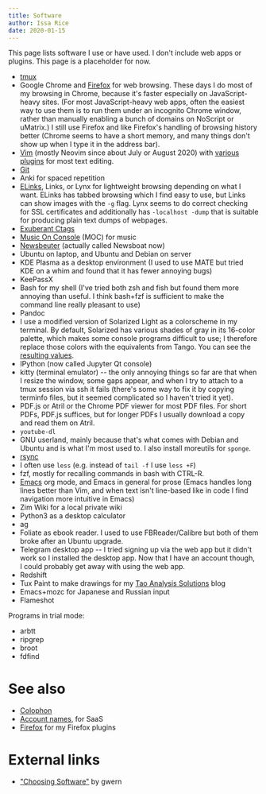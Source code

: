 ```yaml
---
title: Software
author: Issa Rice
date: 2020-01-15
---
```


This page lists software I use or have used. I don't include web apps or plugins.
This page is a placeholder for now.

- [tmux]()
- Google Chrome and [Firefox]() for web browsing. These days I do most of my browsing in Chrome, because it's faster especially on JavaScript-heavy sites.
  (For most JavaScript-heavy web apps, often the easiest way to use them is to
  run them under an incognito Chrome window, rather than manually enabling a
  bunch of domains on NoScript or uMatrix.)
  I still use Firefox and like Firefox's handling of browsing history better (Chrome seems to have a short memory, and many things don't show up when I type it in the address bar).
- [Vim]() (mostly Neovim since about July or August 2020) with [various plugins](https://github.com/riceissa/dotfiles/blob/master/.vimrc#L8-L41) for most text editing.
- [Git]()
- Anki for spaced repetition
- [ELinks](), Links, or Lynx for lightweight browsing depending on what I want.
  ELinks has tabbed browsing which I find easy to use, but Links can show
  images with the `-g` flag. Lynx seems to do correct checking for SSL certificates and
  additionally has `-localhost -dump` that is suitable for producing plain text
  dumps of webpages.
- [Exuberant Ctags]()
- [Music On Console]() (MOC) for music
- [Newsbeuter]() (actually called Newsboat now)
- Ubuntu on laptop, and Ubuntu and Debian on server
- KDE Plasma as a desktop environment (I used to use MATE but tried KDE on a whim and found that it has fewer annoying bugs)
- KeePassX
- Bash for my shell (I've tried both zsh and fish but found them more annoying than useful. I think bash+fzf is sufficient to make the command line really pleasant to use)
- Pandoc
- I use a modified version of Solarized Light as a colorscheme in my terminal.
  By default, Solarized has various shades of gray in its 16-color palette,
  which makes some console programs difficult to use; I therefore replace those
  colors with the equivalents from Tango.
  You can see the [resulting values][colors].
- IPython (now called Jupyter Qt console)
- kitty (terminal emulator) -- the only annoying things so far are that when I resize the window, some gaps appear, and when I try to attach to a tmux session via ssh it fails (there's some way to fix it by copying terminfo files, but it seemed complicated so I haven't tried it yet).
- PDF.js or Atril or the Chrome PDF viewer for most PDF files.
  For short PDFs, PDF.js suffices, but for longer PDFs I usually download a
  copy and read them on Atril.
- `youtube-dl`
- GNU userland, mainly because that's what comes with Debian and Ubuntu and
  is what I'm most used to.
  I also install moreutils for `sponge`.
- [rsync](rsync)
- I often use `less` (e.g. instead of `tail -f` I use `less +F`)
- fzf, mostly for recalling commands in bash with CTRL-R.
- [Emacs](emacs) org mode, and Emacs in general for prose (Emacs handles long lines better than Vim, and when text isn't line-based like in code I find navigation more intuitive in Emacs)
- Zim Wiki for a local private wiki
- Python3 as a desktop calculator
- ag
- Foliate as ebook reader. I used to use FBReader/Calibre but both of them broke after an Ubuntu upgrade.
- Telegram desktop app -- I tried signing up via the web app but it didn't work so I installed the desktop app. Now that I have an account though, I could probably get away with using the web app.
- Redshift
- Tux Paint to make drawings for my [Tao Analysis Solutions](https://taoanalysis.wordpress.com/) blog
- Emacs+mozc for Japanese and Russian input
- Flameshot

Programs in trial mode:

- arbtt
- ripgrep
- broot
- fdfind

# See also

- [Colophon]()
- [Account names](account-names), for SaaS
- [Firefox]() for my Firefox plugins

# External links

- ["Choosing Software"][choose] by gwern

[choose]: https://www.gwern.net/Choosing%20Software "gwern. “Choosing Software - Gwern.net”."
[colors]: https://github.com/riceissa/dotfiles/blob/3631d8f2a129daab502682557fd37580ad656519/.Xresources#L29-L93

